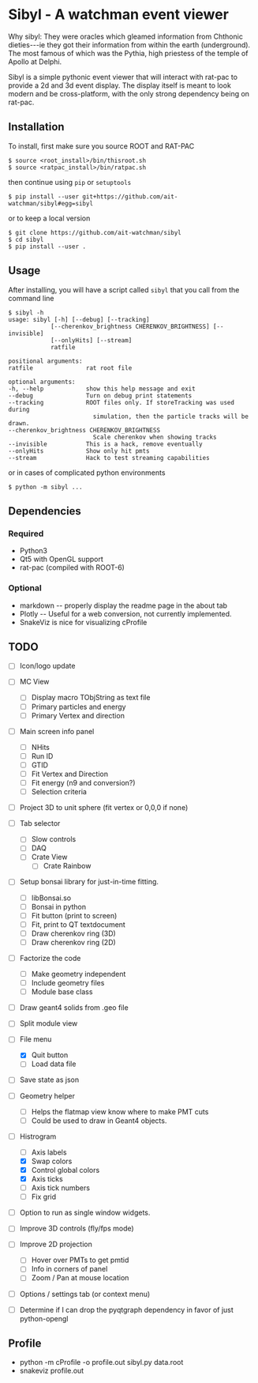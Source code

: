 Sibyl - A watchman event viewer
===============================
Why sibyl: They were oracles which gleamed information from Chthonic
dieties---ie they got their information from within the earth (underground).
The most famous of which was the Pythia, high priestess of the temple of Apollo
at Delphi.

Sibyl is a simple pythonic event viewer that will interact with rat-pac to
provide a 2d and 3d event display. The display itself is meant to look modern
and be cross-platform, with the only strong dependency being on rat-pac.

Installation
------------
To install, first make sure you source ROOT and RAT-PAC

    $ source <root_install>/bin/thisroot.sh
    $ source <ratpac_install>/bin/ratpac.sh

then continue using `pip` or `setuptools`

    $ pip install --user git+https://github.com/ait-watchman/sibyl#egg=sibyl

or to keep a local version

    $ git clone https://github.com/ait-watchman/sibyl
    $ cd sibyl
    $ pip install --user .

Usage
-----

After installing, you will have a script called `sibyl` that you call from the command line

    $ sibyl -h
    usage: sibyl [-h] [--debug] [--tracking]
                [--cherenkov_brightness CHERENKOV_BRIGHTNESS] [--invisible]
                [--onlyHits] [--stream]
                ratfile

    positional arguments:
    ratfile               rat root file

    optional arguments:
    -h, --help            show this help message and exit
    --debug               Turn on debug print statements
    --tracking            ROOT files only. If storeTracking was used during
                            simulation, then the particle tracks will be drawn.
    --cherenkov_brightness CHERENKOV_BRIGHTNESS
                            Scale cherenkov when showing tracks
    --invisible           This is a hack, remove eventually
    --onlyHits            Show only hit pmts
    --stream              Hack to test streaming capabilities

or in cases of complicated python environments

    $ python -m sibyl ...
    


Dependencies
------------
### Required
- Python3
- Qt5 with OpenGL support
- rat-pac (compiled with ROOT-6)
### Optional
- markdown -- properly display the readme page in the about tab
- Plotly -- Useful for a web conversion, not currently implemented.
- SnakeViz is nice for visualizing cProfile

TODO
----
- [ ] Icon/logo update
- [ ] MC View
  - [ ] Display macro TObjString as text file
  - [ ] Primary particles and energy
  - [ ] Primary Vertex and direction
- [ ] Main screen info panel
  - [ ] NHits
  - [ ] Run ID
  - [ ] GTID
  - [ ] Fit Vertex and Direction
  - [ ] Fit energy (n9 and conversion?)
  - [ ] Selection criteria
- [ ] Project 3D to unit sphere (fit vertex or 0,0,0 if none)
- [ ] Tab selector
  - [ ] Slow controls
  - [ ] DAQ
  - [ ] Crate View
    - [ ] Crate Rainbow
- [ ] Setup bonsai library for just-in-time fitting.
  - [ ] libBonsai.so
  - [ ] Bonsai in python
  - [ ] Fit button (print to screen)
  - [ ] Fit, print to QT textdocument
  - [ ] Draw cherenkov ring (3D)
  - [ ] Draw cherenkov ring (2D)
- [ ] Factorize the code
  - [ ] Make geometry independent
  - [ ] Include geometry files
  - [ ] Module base class
- [ ] Draw geant4 solids from .geo file
- [ ] Split module view
- [ ] File menu
  - [x] Quit button
  - [ ] Load data file
- [ ] Save state as json
- [ ] Geometry helper
  - [ ] Helps the flatmap view know where to make PMT cuts
  - [ ] Could be used to draw in Geant4 objects.
- [ ] Histrogram
  - [ ] Axis labels
  - [x] Swap colors
  - [x] Control global colors
  - [x] Axis ticks
  - [ ] Axis tick numbers
  - [ ] Fix grid
- [ ] Option to run as single window widgets.
- [ ] Improve 3D controls (fly/fps mode)
- [ ] Improve 2D projection
  - [ ] Hover over PMTs to get pmtid
  - [ ] Info in corners of panel
  - [ ] Zoom / Pan at mouse location
- [ ] Options / settings tab (or context menu)

- [ ] Determine if I can drop the pyqtgraph dependency in favor of
just python-opengl


Profile
-------
- python -m cProfile -o profile.out sibyl.py data.root
- snakeviz profile.out
